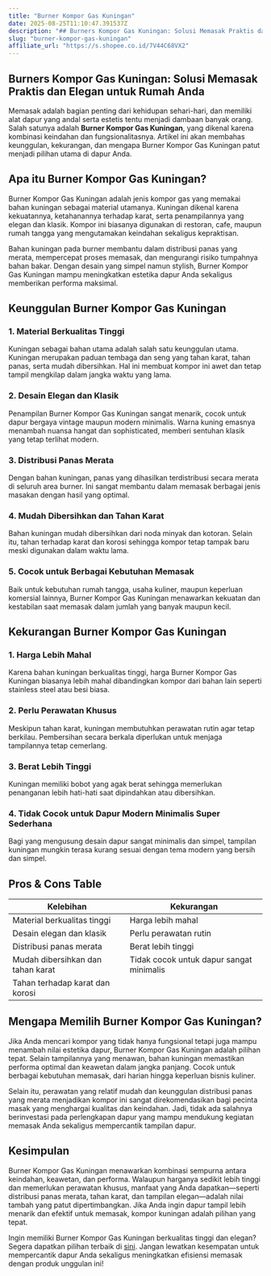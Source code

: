 ```yaml
---
title: "Burner Kompor Gas Kuningan"
date: 2025-08-25T11:10:47.391537Z
description: "## Burners Kompor Gas Kuningan: Solusi Memasak Praktis dan Elegan untuk Rumah Anda..."
slug: "burner-kompor-gas-kuningan"
affiliate_url: "https://s.shopee.co.id/7V44C68VX2"
---
```

## Burners Kompor Gas Kuningan: Solusi Memasak Praktis dan Elegan untuk Rumah Anda

Memasak adalah bagian penting dari kehidupan sehari-hari, dan memiliki alat dapur yang andal serta estetis tentu menjadi dambaan banyak orang. Salah satunya adalah **Burner Kompor Gas Kuningan**, yang dikenal karena kombinasi keindahan dan fungsionalitasnya. Artikel ini akan membahas keunggulan, kekurangan, dan mengapa Burner Kompor Gas Kuningan patut menjadi pilihan utama di dapur Anda.

## Apa itu Burner Kompor Gas Kuningan?

Burner Kompor Gas Kuningan adalah jenis kompor gas yang memakai bahan kuningan sebagai material utamanya. Kuningan dikenal karena kekuatannya, ketahanannya terhadap karat, serta penampilannya yang elegan dan klasik. Kompor ini biasanya digunakan di restoran, cafe, maupun rumah tangga yang mengutamakan keindahan sekaligus kepraktisan.

Bahan kuningan pada burner membantu dalam distribusi panas yang merata, mempercepat proses memasak, dan mengurangi risiko tumpahnya bahan bakar. Dengan desain yang simpel namun stylish, Burner Kompor Gas Kuningan mampu meningkatkan estetika dapur Anda sekaligus memberikan performa maksimal.

## Keunggulan Burner Kompor Gas Kuningan

### 1. Material Berkualitas Tinggi

Kuningan sebagai bahan utama adalah salah satu keunggulan utama. Kuningan merupakan paduan tembaga dan seng yang tahan karat, tahan panas, serta mudah dibersihkan. Hal ini membuat kompor ini awet dan tetap tampil mengkilap dalam jangka waktu yang lama.

### 2. Desain Elegan dan Klasik

Penampilan Burner Kompor Gas Kuningan sangat menarik, cocok untuk dapur bergaya vintage maupun modern minimalis. Warna kuning emasnya menambah nuansa hangat dan sophisticated, memberi sentuhan klasik yang tetap terlihat modern.

### 3. Distribusi Panas Merata

Dengan bahan kuningan, panas yang dihasilkan terdistribusi secara merata di seluruh area burner. Ini sangat membantu dalam memasak berbagai jenis masakan dengan hasil yang optimal.

### 4. Mudah Dibersihkan dan Tahan Karat

Bahan kuningan mudah dibersihkan dari noda minyak dan kotoran. Selain itu, tahan terhadap karat dan korosi sehingga kompor tetap tampak baru meski digunakan dalam waktu lama.

### 5. Cocok untuk Berbagai Kebutuhan Memasak

Baik untuk kebutuhan rumah tangga, usaha kuliner, maupun keperluan komersial lainnya, Burner Kompor Gas Kuningan menawarkan kekuatan dan kestabilan saat memasak dalam jumlah yang banyak maupun kecil.

## Kekurangan Burner Kompor Gas Kuningan

### 1. Harga Lebih Mahal

Karena bahan kuningan berkualitas tinggi, harga Burner Kompor Gas Kuningan biasanya lebih mahal dibandingkan kompor dari bahan lain seperti stainless steel atau besi biasa.

### 2. Perlu Perawatan Khusus

Meskipun tahan karat, kuningan membutuhkan perawatan rutin agar tetap berkilau. Pembersihan secara berkala diperlukan untuk menjaga tampilannya tetap cemerlang.

### 3. Berat Lebih Tinggi

Kuningan memiliki bobot yang agak berat sehingga memerlukan penanganan lebih hati-hati saat dipindahkan atau dibersihkan.

### 4. Tidak Cocok untuk Dapur Modern Minimalis Super Sederhana

Bagi yang mengusung desain dapur sangat minimalis dan simpel, tampilan kuningan mungkin terasa kurang sesuai dengan tema modern yang bersih dan simpel.

## Pros & Cons Table

| Kelebihan                                          | Kekurangan                                    |
|-----------------------------------------------------|------------------------------------------------|
| Material berkualitas tinggi                         | Harga lebih mahal                            |
| Desain elegan dan klasik                            | Perlu perawatan rutin                       |
| Distribusi panas merata                             | Berat lebih tinggi                          |
| Mudah dibersihkan dan tahan karat                  | Tidak cocok untuk dapur sangat minimalis  |
| Tahan terhadap karat dan korosi                    |                                                |

## Mengapa Memilih Burner Kompor Gas Kuningan?

Jika Anda mencari kompor yang tidak hanya fungsional tetapi juga mampu menambah nilai estetika dapur, Burner Kompor Gas Kuningan adalah pilihan tepat. Selain tampilannya yang menawan, bahan kuningan memastikan performa optimal dan keawetan dalam jangka panjang. Cocok untuk berbagai kebutuhan memasak, dari harian hingga keperluan bisnis kuliner.

Selain itu, perawatan yang relatif mudah dan keunggulan distribusi panas yang merata menjadikan kompor ini sangat direkomendasikan bagi pecinta masak yang menghargai kualitas dan keindahan. Jadi, tidak ada salahnya berinvestasi pada perlengkapan dapur yang mampu mendukung kegiatan memasak Anda sekaligus mempercantik tampilan dapur.

## Kesimpulan

Burner Kompor Gas Kuningan menawarkan kombinasi sempurna antara keindahan, keawetan, dan performa. Walaupun harganya sedikit lebih tinggi dan memerlukan perawatan khusus, manfaat yang Anda dapatkan—seperti distribusi panas merata, tahan karat, dan tampilan elegan—adalah nilai tambah yang patut dipertimbangkan. Jika Anda ingin dapur tampil lebih menarik dan efektif untuk memasak, kompor kuningan adalah pilihan yang tepat.

Ingin memiliki Burner Kompor Gas Kuningan berkualitas tinggi dan elegan? Segera dapatkan pilihan terbaik di [sini](https://s.shopee.co.id/7V44C68VX2). Jangan lewatkan kesempatan untuk mempercantik dapur Anda sekaligus meningkatkan efisiensi memasak dengan produk unggulan ini!